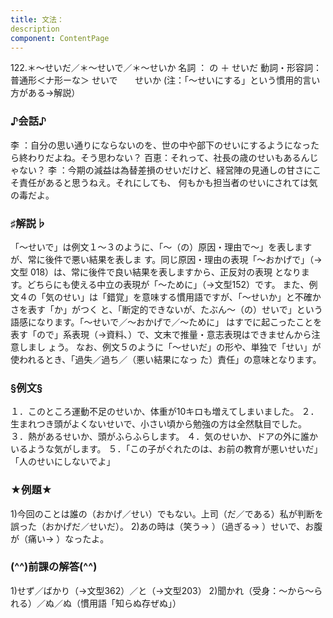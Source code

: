 ```yaml
---
title: 文法：
description
component: ContentPage
---
```



122.＊～せいだ／＊～せいで／＊～せいか
名詞 ： の ＋ せいだ
動詞・形容詞：普通形＜ナ形ーな＞ せいで
      せいか
(注：「～せいにする」という慣用的言い方がある→解説）
### ♪会話♪
李 ：自分の思い通りにならないのを、世の中や部下のせいにするようになったら終わりだよね。そう思わない？ 百恵：それって、社長の歳のせいもあるんじゃない？
李 ：今期の減益は為替差損のせいだけど、経営陣の見通しの甘さにこそ責任があると思うねえ。それにしても、 何もかも担当者のせいにされては気の毒だよ。
### ♯解説♭
「～せいで」は例文１～３のように、「～（の）原因・理由で～」を表しますが、常に後件で悪い結果を表しま す。同じ原因・理由の表現「～おかげで」（→文型 018）は、常に後件で良い結果を表しますから、正反対の表現 となります。どちらにも使える中立の表現が「～ために」（→文型152）です。
また、例文４の「気のせい」は「錯覚」を意味する慣用語ですが、「～せいか」と不確かさを表す「か」がつく と、「断定的できないが、たぶん～（の）せいで」という語感になります。「～せいで／～おかげで／～ために」 はすでに起こったことを表す「ので」系表現（→資料､）で、文末で推量・意志表現はできませんから注意しまし ょう。
なお、例文５のように「～せいだ」の形や、単独で「せい」が使われるとき、「過失／過ち／（悪い結果になっ た）責任」の意味となります。
### §例文§
１．このところ運動不足のせいか、体重が10キロも増えてしまいました。
２．生まれつき頭がよくないせいで、小さい頃から勉強の方は全然駄目でした。
３．熱があるせいか、頭がふらふらします。
４．気のせいか、ドアの外に誰かいるような気がします。
５．「この子がぐれたのは、お前の教育が悪いせいだ」「人のせいにしないでよ」
### ★例題★
1)今回のことは誰の（おかげ／せい）でもない。上司（だ／である）私が判断を誤った（おかげだ／せいだ）。
2)あの時は（笑う→ ）（過ぎる→ ）せいで、お腹が（痛い→ ）なったよ。
### (^^)前課の解答(^^)
1)せず／ばかり（→文型362）／と（→文型203）
2)聞かれ（受身：～から～られる）／ぬ／ぬ（慣用語「知らぬ存ぜぬ」）
